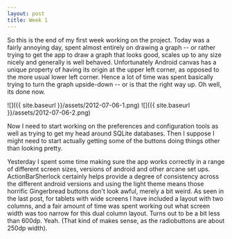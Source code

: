 ```yaml
---
layout: post
title: Week 1
---
```


So this is the end of my first week working on the project. Today was a fairly
annoying day, spent almost entirely on drawing a graph -- or rather trying to
get the app to draw a graph that looks good, scales up to any size nicely and
generally is well behaved. Unfortunately Android canvas has a unique property of
having its origin at the upper left corner, as opposed to the more usual lower
left corner. Hence a lot of time was spent basically trying to turn the graph
upside-down -- or is that the right way up. Oh well, its done now.

![]({{ site.baseurl }}/assets/2012-07-06-1.png)
![]({{ site.baseurl }}/assets/2012-07-06-2.png)

Now I need to start working on the preferences and configuration tools as well
as trying to get my head around SQLite databases. Then I suppose I might need to
start actually getting some of the buttons doing things other than looking
pretty. 

Yesterday I spent some time making sure the app works correctly in a range of
different screen sizes, versions of android and other arcane set ups.
ActionBarSherlock certainly helps provide a degree of consistency across the
different android versions and using the light theme means those horrific
Gingerbread buttons don't look awful, merely a bit weird. As seen in the last
post, for tablets with wide screens I have included a layout with two columns,
and a fair amount of time was spent working out what screen width was too narrow
for this dual column layout. Turns out to be a bit less than 600dp. Yeah. (That
kind of makes sense, as the radiobuttons are about 250dp width).
